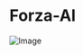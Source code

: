 # Forza-AI
![Image](https://github.com/user-attachments/assets/96fc41b6-c4b0-4e79-becd-0b273feeaaf5)
